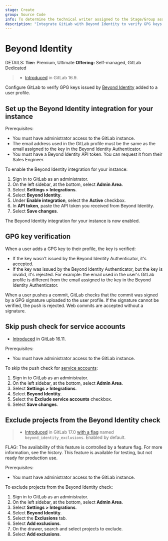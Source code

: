 ```yaml
---
stage: Create
group: Source Code
info: To determine the technical writer assigned to the Stage/Group associated with this page, see https://handbook.gitlab.com/handbook/product/ux/technical-writing/#assignments
description: "Integrate GitLab with Beyond Identity to verify GPG keys added to user accounts."
---
```


# Beyond Identity

DETAILS:
**Tier:** Premium, Ultimate
**Offering:** Self-managed, GitLab Dedicated

> - [Introduced](https://gitlab.com/gitlab-org/gitlab/-/issues/431433) in GitLab 16.9.

Configure GitLab to verify GPG keys issued by [Beyond Identity](https://www.beyondidentity.com/)
added to a user profile.

## Set up the Beyond Identity integration for your instance

Prerequisites:

- You must have administrator access to the GitLab instance.
- The email address used in the GitLab profile must be the same as the email assigned to the key in the Beyond Identity Authenticator.
- You must have a Beyond Identity API token. You can request it from their Sales Engineer.

To enable the Beyond Identity integration for your instance:

1. Sign in to GitLab as an administrator.
1. On the left sidebar, at the bottom, select **Admin Area**.
1. Select **Settings > Integrations**.
1. Select **Beyond Identity**.
1. Under **Enable integration**, select the **Active** checkbox.
1. In **API token**, paste the API token you received from Beyond Identity.
1. Select **Save changes**.

The Beyond Identity integration for your instance is now enabled.

## GPG key verification

When a user adds a GPG key to their profile, the key is verified:

- If the key wasn't issued by the Beyond Identity Authenticator, it's accepted.
- If the key was issued by the Beyond Identity Authenticator, but the key is invalid, it's rejected.
  For example: the email used in the user's GitLab profile is different from the email assigned to
  the key in the Beyond Identity Authenticator.

When a user pushes a commit, GitLab checks that the commit was signed by a GPG signature uploaded to the
user profile.
If the signature cannot be verified, the push is rejected.
Web commits are accepted without a signature.

## Skip push check for service accounts

- [Introduced](https://gitlab.com/gitlab-org/gitlab/-/issues/454369) in GitLab 16.11.

Prerequisites:

- You must have administrator access to the GitLab instance.

To skip the push check for [service accounts](../../profile/service_accounts.md):

1. Sign in to GitLab as an administrator.
1. On the left sidebar, at the bottom, select **Admin Area**.
1. Select **Settings > Integrations**.
1. Select **Beyond Identity**.
1. Select the **Exclude service accounts** checkbox.
1. Select **Save changes**.

## Exclude projects from the Beyond Identity check

> - [Introduced](https://gitlab.com/gitlab-org/gitlab/-/issues/454372) in GitLab 17.0 [with a flag](../../../administration/feature_flags.md) named `beyond_identity_exclusions`. Enabled by default.

FLAG:
The availability of this feature is controlled by a feature flag.
For more information, see the history.
This feature is available for testing, but not ready for production use.

Prerequisites:

- You must have administrator access to the GitLab instance.

To exclude projects from the Beyond Identity check:

1. Sign in to GitLab as an administrator.
1. On the left sidebar, at the bottom, select **Admin Area**.
1. Select **Settings > Integrations**.
1. Select **Beyond Identity**.
1. Select the **Exclusions** tab.
1. Select **Add exclusions**.
1. On the drawer, search and select projects to exclude.
1. Select **Add exclusions**.
